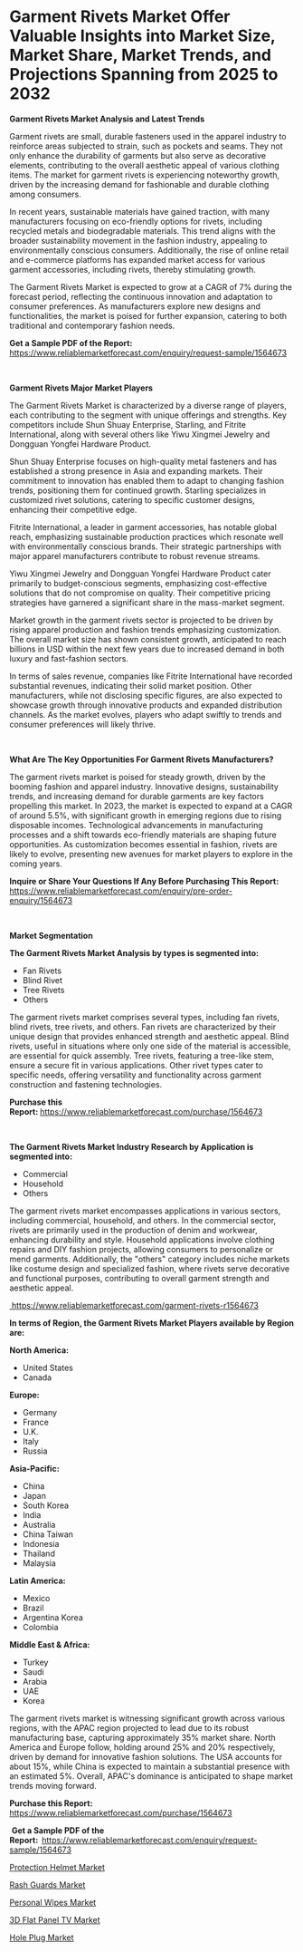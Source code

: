 <p><h1>Garment Rivets Market Offer Valuable Insights into Market Size, Market Share, Market Trends, and Projections Spanning from 2025 to 2032</h1></p><p><strong>Garment Rivets Market Analysis and Latest Trends</strong></p>
<p><p>Garment rivets are small, durable fasteners used in the apparel industry to reinforce areas subjected to strain, such as pockets and seams. They not only enhance the durability of garments but also serve as decorative elements, contributing to the overall aesthetic appeal of various clothing items. The market for garment rivets is experiencing noteworthy growth, driven by the increasing demand for fashionable and durable clothing among consumers. </p><p>In recent years, sustainable materials have gained traction, with many manufacturers focusing on eco-friendly options for rivets, including recycled metals and biodegradable materials. This trend aligns with the broader sustainability movement in the fashion industry, appealing to environmentally conscious consumers. Additionally, the rise of online retail and e-commerce platforms has expanded market access for various garment accessories, including rivets, thereby stimulating growth.</p><p>The Garment Rivets Market is expected to grow at a CAGR of 7% during the forecast period, reflecting the continuous innovation and adaptation to consumer preferences. As manufacturers explore new designs and functionalities, the market is poised for further expansion, catering to both traditional and contemporary fashion needs.</p></p>
<p><strong>Get a Sample PDF of the Report:&nbsp;</strong> <a href="https://www.reliablemarketforecast.com/enquiry/request-sample/1564673?utm_campaign=1108&utm_medium=2&utm_source=Github&utm_content=ia&utm_term=04042025&utm_id=garment-rivets">https://www.reliablemarketforecast.com/enquiry/request-sample/1564673</a></p>
<p>&nbsp;</p>
<p><strong>Garment Rivets Major Market Players</strong></p>
<p><p>The Garment Rivets Market is characterized by a diverse range of players, each contributing to the segment with unique offerings and strengths. Key competitors include Shun Shuay Enterprise, Starling, and Fitrite International, along with several others like Yiwu Xingmei Jewelry and Dongguan Yongfei Hardware Product.</p><p>Shun Shuay Enterprise focuses on high-quality metal fasteners and has established a strong presence in Asia and expanding markets. Their commitment to innovation has enabled them to adapt to changing fashion trends, positioning them for continued growth. Starling specializes in customized rivet solutions, catering to specific customer designs, enhancing their competitive edge.</p><p>Fitrite International, a leader in garment accessories, has notable global reach, emphasizing sustainable production practices which resonate well with environmentally conscious brands. Their strategic partnerships with major apparel manufacturers contribute to robust revenue streams.</p><p>Yiwu Xingmei Jewelry and Dongguan Yongfei Hardware Product cater primarily to budget-conscious segments, emphasizing cost-effective solutions that do not compromise on quality. Their competitive pricing strategies have garnered a significant share in the mass-market segment.</p><p>Market growth in the garment rivets sector is projected to be driven by rising apparel production and fashion trends emphasizing customization. The overall market size has shown consistent growth, anticipated to reach billions in USD within the next few years due to increased demand in both luxury and fast-fashion sectors.</p><p>In terms of sales revenue, companies like Fitrite International have recorded substantial revenues, indicating their solid market position. Other manufacturers, while not disclosing specific figures, are also expected to showcase growth through innovative products and expanded distribution channels. As the market evolves, players who adapt swiftly to trends and consumer preferences will likely thrive.</p></p>
<p>&nbsp;</p>
<p><strong>What Are The Key Opportunities For Garment Rivets Manufacturers?</strong></p>
<p><p>The garment rivets market is poised for steady growth, driven by the booming fashion and apparel industry. Innovative designs, sustainability trends, and increasing demand for durable garments are key factors propelling this market. In 2023, the market is expected to expand at a CAGR of around 5.5%, with significant growth in emerging regions due to rising disposable incomes. Technological advancements in manufacturing processes and a shift towards eco-friendly materials are shaping future opportunities. As customization becomes essential in fashion, rivets are likely to evolve, presenting new avenues for market players to explore in the coming years.</p></p>
<p><strong>Inquire or Share Your Questions If Any Before Purchasing This Report:</strong> <a href="https://www.reliablemarketforecast.com/enquiry/pre-order-enquiry/1564673?utm_campaign=1108&utm_medium=2&utm_source=Github&utm_content=ia&utm_term=04042025&utm_id=garment-rivets">https://www.reliablemarketforecast.com/enquiry/pre-order-enquiry/1564673</a></p>
<p>&nbsp;</p>
<p><strong>Market Segmentation</strong></p>
<p><strong>The Garment Rivets Market Analysis by types is segmented into:</strong></p>
<p><ul><li>Fan Rivets</li><li>Blind Rivet</li><li>Tree Rivets</li><li>Others</li></ul></p>
<p><p>The garment rivets market comprises several types, including fan rivets, blind rivets, tree rivets, and others. Fan rivets are characterized by their unique design that provides enhanced strength and aesthetic appeal. Blind rivets, useful in situations where only one side of the material is accessible, are essential for quick assembly. Tree rivets, featuring a tree-like stem, ensure a secure fit in various applications. Other rivet types cater to specific needs, offering versatility and functionality across garment construction and fastening technologies.</p></p>
<p><strong>Purchase this Report:&nbsp;</strong><a href="https://www.reliablemarketforecast.com/purchase/1564673?utm_campaign=1108&utm_medium=2&utm_source=Github&utm_content=ia&utm_term=04042025&utm_id=garment-rivets">https://www.reliablemarketforecast.com/purchase/1564673</a></p>
<p>&nbsp;</p>
<p><strong>The Garment Rivets Market Industry Research by Application is segmented into:</strong></p>
<p><ul><li>Commercial</li><li>Household</li><li>Others</li></ul></p>
<p><p>The garment rivets market encompasses applications in various sectors, including commercial, household, and others. In the commercial sector, rivets are primarily used in the production of denim and workwear, enhancing durability and style. Household applications involve clothing repairs and DIY fashion projects, allowing consumers to personalize or mend garments. Additionally, the "others" category includes niche markets like costume design and specialized fashion, where rivets serve decorative and functional purposes, contributing to overall garment strength and aesthetic appeal.</p></p>
<p><a href="https://www.reliablemarketforecast.com/garment-rivets-r1564673?utm_campaign=1108&utm_medium=2&utm_source=Github&utm_content=ia&utm_term=04042025&utm_id=garment-rivets">&nbsp;https://www.reliablemarketforecast.com/garment-rivets-r1564673</a></p>
<p><strong>In terms of Region, the Garment Rivets Market Players available by Region are:</strong></p>
<p>
    <p> <strong> North America: </strong>
        <ul>
            <li>United States</li>
            <li>Canada</li>
        </ul>
        </p> 
    <p> <strong> Europe: </strong>
        <ul>
            <li>Germany</li>
            <li>France</li>
            <li>U.K.</li>
            <li>Italy</li>
            <li>Russia</li>
        </ul>
        </p> 
    <p> <strong> Asia-Pacific: </strong>
        <ul>
            <li>China</li>
            <li>Japan</li>
            <li>South Korea</li>
            <li>India</li>
            <li>Australia</li>
            <li>China Taiwan</li>
            <li>Indonesia</li>
            <li>Thailand</li>
            <li>Malaysia</li>
        </ul>
        </p> 
    <p> <strong> Latin America: </strong>
        <ul>
            <li>Mexico</li>
            <li>Brazil</li>
            <li>Argentina Korea</li>
            <li>Colombia</li>
        </ul>
        </p> 
    <p> <strong> Middle East & Africa: </strong>
        <ul>
            <li>Turkey</li>
            <li>Saudi</li>
            <li>Arabia</li>
            <li>UAE</li>
            <li>Korea</li>
        </ul>
    </p>
    </p>
<p><p>The garment rivets market is witnessing significant growth across various regions, with the APAC region projected to lead due to its robust manufacturing base, capturing approximately 35% market share. North America and Europe follow, holding around 25% and 20% respectively, driven by demand for innovative fashion solutions. The USA accounts for about 15%, while China is expected to maintain a substantial presence with an estimated 5%. Overall, APAC's dominance is anticipated to shape market trends moving forward.</p></p>
<p><strong>Purchase this Report: </strong><a href="https://www.reliablemarketforecast.com/purchase/1564673?utm_campaign=1108&utm_medium=2&utm_source=Github&utm_content=ia&utm_term=04042025&utm_id=garment-rivets">https://www.reliablemarketforecast.com/purchase/1564673</a></p>
<p>&nbsp;<strong>Get a Sample PDF of the Report:&nbsp;&nbsp;</strong><a href="https://www.reliablemarketforecast.com/enquiry/request-sample/1564673?utm_campaign=1108&utm_medium=2&utm_source=Github&utm_content=ia&utm_term=04042025&utm_id=garment-rivets">https://www.reliablemarketforecast.com/enquiry/request-sample/1564673</a></p>
<p><strong></strong></p>
<p><p><a href="https://github.com/bredevasil2q/Market-Research-Report-List-1/blob/main/protection-helmet-market.md?utm_campaign=1108&utm_medium=2&utm_source=Github&utm_content=ia&utm_term=04042025&utm_id=garment-rivets">Protection Helmet Market</a></p><p><a href="https://github.com/winjelequegt/Market-Research-Report-List-1/blob/main/rash-guards-market.md?utm_campaign=1108&utm_medium=2&utm_source=Github&utm_content=ia&utm_term=04042025&utm_id=garment-rivets">Rash Guards Market</a></p><p><a href="https://github.com/firdwsermald/Market-Research-Report-List-1/blob/main/personal-wipes-market.md?utm_campaign=1108&utm_medium=2&utm_source=Github&utm_content=ia&utm_term=04042025&utm_id=garment-rivets">Personal Wipes Market</a></p><p><a href="https://github.com/nedzazollo74/Market-Research-Report-List-1/blob/main/3d-flat-panel-tv-market.md?utm_campaign=1108&utm_medium=2&utm_source=Github&utm_content=ia&utm_term=04042025&utm_id=garment-rivets">3D Flat Panel TV Market</a></p><p><a href="https://github.com/fontshatintj/Market-Research-Report-List-1/blob/main/hole-plug-market.md?utm_campaign=1108&utm_medium=2&utm_source=Github&utm_content=ia&utm_term=04042025&utm_id=garment-rivets">Hole Plug Market</a></p></p>
